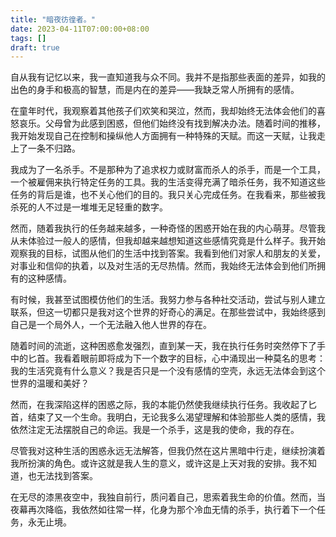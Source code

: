 ```yaml
---
title: "暗夜彷徨者。"
date: 2023-04-11T07:00:00+08:00
tags: []
draft: true
---
```


自从我有记忆以来，我一直知道我与众不同。我并不是指那些表面的差异，如我的出色的身手和极高的智慧，而是内在的差异——我缺乏常人所拥有的感情。

在童年时代，我观察着其他孩子们欢笑和哭泣，然而，我却始终无法体会他们的喜怒哀乐。父母曾为此感到困惑，但他们始终没有找到解决办法。随着时间的推移，我开始发现自己在控制和操纵他人方面拥有一种特殊的天赋。而这一天赋，让我走上了一条不归路。

我成为了一名杀手。不是那种为了追求权力或财富而杀人的杀手，而是一个工具，一个被雇佣来执行特定任务的工具。我的生活变得充满了暗杀任务，我不知道这些任务的背后是谁，也不关心他们的目的。我只关心完成任务。在我看来，那些被我杀死的人不过是一堆堆无足轻重的数字。

然而，随着我执行的任务越来越多，一种奇怪的困惑开始在我的内心萌芽。尽管我从未体验过一般人的感情，但我却越来越想知道这些感情究竟是什么样子。我开始观察我的目标，试图从他们的生活中找到答案。我看到他们对家人和朋友的关爱，对事业和信仰的执着，以及对生活的无尽热情。然而，我始终无法体会到他们所拥有的这种感情。

有时候，我甚至试图模仿他们的生活。我努力参与各种社交活动，尝试与别人建立联系，但这一切都只是我对这个世界的好奇心的满足。在那些尝试中，我始终感到自己是一个局外人，一个无法融入他人世界的存在。

随着时间的流逝，这种困惑愈发强烈，直到某一天，我在执行任务时突然停下了手中的匕首。我看着眼前即将成为下一个数字的目标，心中涌现出一种莫名的思考：我的生活究竟有什么意义？我是否只是一个没有感情的空壳，永远无法体会到这个世界的温暖和美好？

然而，在我深陷这样的困惑之际，我的本能仍然使我继续执行任务。我收起了匕首，结束了又一个生命。我明白，无论我多么渴望理解和体验那些人类的感情，我依然注定无法摆脱自己的命运。我是一个杀手，这是我的使命，我的存在。

尽管我对这种生活的困惑永远无法解答，但我仍然在这片黑暗中行走，继续扮演着我所扮演的角色。或许这就是我人生的意义，或许这是上天对我的安排。我不知道，也无法找到答案。

在无尽的漆黑夜空中，我独自前行，质问着自己，思索着我生命的价值。然而，当夜幕再次降临，我依然如往常一样，化身为那个冷血无情的杀手，执行着下一个任务，永无止境。